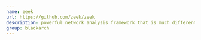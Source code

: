```yaml
---
name: zeek
url: https://github.com/zeek/zeek
description: powerful network analysis framework that is much different from the typical IDS you may know. URL : https://github.com/zeek/zeek Groups : blackarch blackarch-networking blackarch-defensive blackarch-sniffer
group: blackarch
---
```

